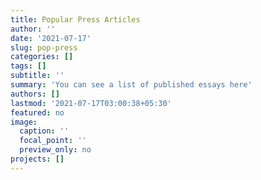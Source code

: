 ```yaml
---
title: Popular Press Articles
author: ''
date: '2021-07-17'
slug: pop-press
categories: []
tags: []
subtitle: ''
summary: 'You can see a list of published essays here'
authors: []
lastmod: '2021-07-17T03:00:38+05:30'
featured: no
image:
  caption: ''
  focal_point: ''
  preview_only: no
projects: []
---
```

